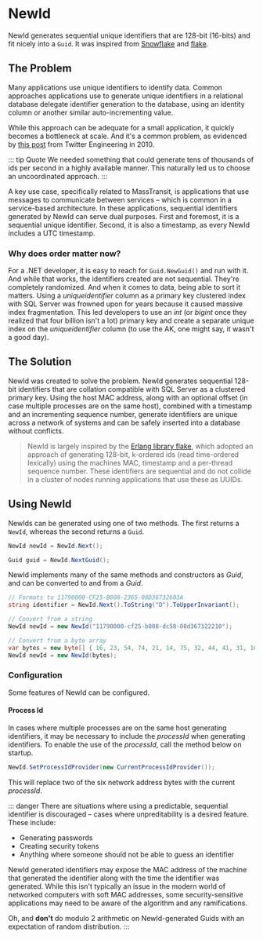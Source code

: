 # NewId

NewId generates sequential unique identifiers that are 128-bit (16-bits) and fit nicely into a `Guid`. It was inspired from [Snowflake][1] and [flake][2].

## The Problem

Many applications use unique identifiers to identify data. Common approaches applications use to generate unique identifiers in a relational database delegate identifier generation to the database, using an identity column or another similar auto-incrementing value.

While this approach can be adequate for a small application, it quickly becomes a bottleneck at scale. And it's a common problem, as evidenced by [this post][1] from Twitter Engineering in 2010.

::: tip Quote
We needed something that could generate tens of thousands of ids per second in a highly available manner. This naturally led us to choose an uncoordinated approach.
:::

A key use case, specifically related to MassTransit, is applications that use messages to communicate between services – which is common in a service-based architecture. In these applications, sequential identifiers generated by NewId can serve dual purposes. First and foremost, it is a sequential unique identifier. Second, it is also a timestamp, as every NewId includes a UTC timestamp.

### Why does order matter now?

For a .NET developer, it is easy to reach for `Guid.NewGuid()` and run with it. And while that works, the identifiers created are not sequential. They're completely randomized. And when it comes to data, being able to sort it matters. Using a _uniqueidentifier_ column as a primary key clustered index with SQL Server was frowned upon for years because it caused massive index fragmentation. This led developers to use an _int_ (or _bigint_ once they realized that four billion isn't a lot) primary key and create a separate unique index on the _uniqueidentifier_ column (to use the AK, one might say, it wasn't a good day).

## The Solution

NewId was created to solve the problem. NewId generates sequential 128-bit identifiers that are collation compatible with SQL Server as a clustered primary key. Using the host MAC address, along with an optional offset (in case multiple processes are on the same host), combined with a timestamp and an incrementing sequence number, generate identifiers are unique across a network of systems and can be safely inserted into a database without conflicts.

> NewId is largely inspired by the [Erlang library flake][2], which adopted an approach of generating 128-bit, k-ordered ids (read time-ordered lexically) using the machines MAC, timestamp and a per-thread sequence number. These identifiers are sequential and do not collide in a cluster of nodes running applications that use these as UUIDs.

## Using NewId

NewIds can be generated using one of two methods. The first returns a `NewId`, whereas the second returns a `Guid`.

```cs
NewId newId = NewId.Next();

Guid guid = NewId.NextGuid();
```

NewId implements many of the same methods and constructors as _Guid_, and can be converted to and from a _Guid_.

```cs
// Formats to 11790000-CF25-B808-2365-08D36732603A
string identifier = NewId.Next().ToString("D").ToUpperInvariant();

// Convert from a string
NewId newId = new NewId("11790000-cf25-b808-dc58-08d367322210");

// Convert from a byte array
var bytes = new byte[] { 16, 23, 54, 74, 21, 14, 75, 32, 44, 41, 31, 10, 11, 12, 86, 42 };
NewId newId = new NewId(bytes);
```

### Configuration

Some features of NewId can be configured.

#### Process Id

In cases where multiple processes are on the same host generating identifiers, it may be necessary to include the _processId_ when generating identifiers. To enable the use of the _processId_, call the method below on startup.

```cs
NewId.SetProcessIdProvider(new CurrentProcessIdProvider());
```

This will replace two of the six network address bytes with the current _processId_.

::: danger 
There are situations where using a predictable, sequential identifier is discouraged – cases where unpreditability is a desired feature. These include:

- Generating passwords
- Creating security tokens 
- Anything where someone should not be able to guess an identifier

NewId generated identifiers may expose the MAC address of the machine that generated the identifier along with the time the identifier was generated. While this isn't typically an issue in the modern world of networked computers with soft MAC addresses, some security-sensitive applications may need to be aware of the algorithm and any ramifications.

Oh, and **don't** do modulo 2 arithmetic on NewId-generated Guids with an expectation of random distribution. 
:::

[1]: https://blog.twitter.com/engineering/en_us/a/2010/announcing-snowflake.html
[2]: https://github.com/boundary/flake

